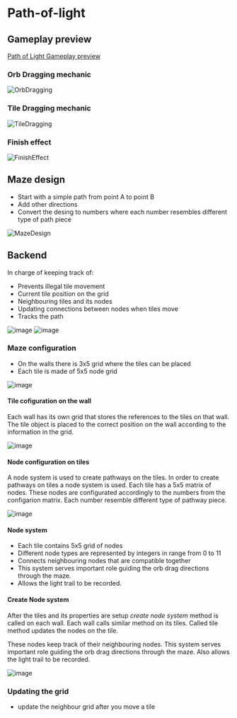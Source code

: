 # Path-of-light



## Gameplay preview
[Path of Light Gameplay preview](https://user-images.githubusercontent.com/12778446/151210283-920eaf49-4ece-46c6-8b5d-b4df0772636b.mp4)

### Orb Dragging mechanic
![OrbDragging](https://user-images.githubusercontent.com/12778446/151213045-46c42690-d1a1-4705-987d-75e4487b2894.gif)

### Tile Dragging mechanic
![TileDragging](https://user-images.githubusercontent.com/12778446/151213061-b83bc44f-e52f-4195-95ba-b5a0c4a934d5.gif)

### Finish effect
![FinishEffect](https://user-images.githubusercontent.com/12778446/151213069-c19c5a77-9a32-4d20-80bd-25db287e1d65.gif)


## Maze design
- Start with a simple path from point A to point B
- Add other directions
- Convert the desing to numbers where each number resembles different type of path piece

![MazeDesign](https://user-images.githubusercontent.com/12778446/151219390-a904cb84-26f7-4c03-9dab-02075e1ea7fc.gif)

## Backend
In charge of keeping track of: 
- Prevents illegal tile movement 
- Current tile position on the grid
- Neighbouring tiles and its nodes
- Updating connections between nodes when tiles move 
- Tracks the path

![image](https://user-images.githubusercontent.com/12778446/151219671-f0721c93-9a03-4695-a77d-9bd9dd5375ad.png)
![image](https://user-images.githubusercontent.com/12778446/151220476-6b89c808-d532-48e0-93a3-fece00cadd7e.png)

### Maze configuration
- On the walls there is 3x5 grid where the tiles can be placed
- Each tile is made of 5x5 node grid

![image](https://user-images.githubusercontent.com/12778446/151266089-8f4cb515-bf28-4078-913c-a3fc08701028.png)


#### Tile cofiguration on the wall
Each wall has its own grid that stores the references to the tiles on that wall. The tile object is placed to
the correct position on the wall according to the information in the grid.

![image](https://user-images.githubusercontent.com/12778446/151221077-79e0d717-740d-4324-8f26-b284b8e36dc0.png)

#### Node configuration on tiles
A node system is used to create pathways on the tiles. In order to create pathways on tiles a node system is used. 
Each tile has a 5x5 matrix of nodes. These nodes are configurated accordingly to the numbers from the configarion matrix. 
Each number resemble different type of pathway piece.

![image](https://user-images.githubusercontent.com/12778446/151223725-9389d5a1-4749-425b-ac9f-c463eefad031.png)

#### Node system
- Each tile contains 5x5 grid of nodes
- Different node types are represented by integers in range from 0 to 11
- Connects neighbouring nodes that are compatible together
- This system serves important role guiding the orb drag directions through the maze. 
- Allows the light trail to be recorded.

#### Create Node system 
After the tiles and its properties are setup _create node system_ method is called on each wall. Each wall
calls similar method on its tiles. Called tile method updates the nodes on the tile. 

These nodes keep track of their neighbouring nodes. This system serves important role guiding the orb drag directions through the maze. 
Also allows the light trail to be recorded.

![image](https://user-images.githubusercontent.com/12778446/151225156-067b6208-d06c-46b5-a119-fe730d132c03.png)




### Updating the grid
- update the neighbour grid after you move a tile
